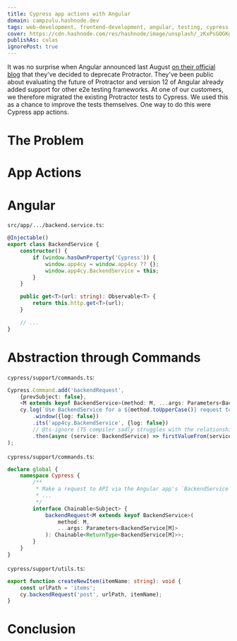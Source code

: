 ```yaml
---
title: Cypress app actions with Angular
domain: campzulu.hashnode.dev
tags: web-development, frontend-development, angular, testing, cypress
cover: https://cdn.hashnode.com/res/hashnode/image/unsplash/_zKxPsGOGKg/upload/v1666550567525/TYz2JBy-V.jpeg?w=1600&h=840&fit=crop&crop=entropy&auto=compress,format&format=webp
publishAs: culas
ignorePost: true
---
```


It was no surprise when Angular announced last August [on their official blog](https://blog.angular.io/the-state-of-end-to-end-testing-with-angular-d175f751cb9c) that they've decided to deprecate Protractor.
They've been public about evaluating the future of Protractor and version 12 of Angular already added support for other e2e testing frameworks.
At one of our customers, we therefore migrated the existing Protractor tests to Cypress.
We used this as a chance to improve the tests themselves.
One way to do this were Cypress app actions.

# The Problem

<!--
    - repeating actions going through ui 
    - slow, brittle, many requests
    - due to structure of application and general testing strategy
    - different ports/apps, CORS handling
-->

# App Actions

<!--
    - link to Cypress best practices about app actions
    - explanation of purpose and functionality
-->

# Angular

<!--
    - how to setup in Angular
    - different ways
    - "backendService" example
-->

`src/app/.../backend.service.ts`:
```typescript
@Injectable()
export class BackendService {
    constructor() {
        if (window.hasOwnProperty('Cypress')) {
            window.app4cy = window.app4cy ?? {};
            window.app4cy.BackendService = this;
        }
    }

    public get<T>(url: string): Observable<T> {
        return this.http.get<T>(url);
    }

    // ...
}
```

# Abstraction through Commands

<!--
    - add Command and Utils function
    - reasoning
-->

`cypress/support/commands.ts`:
```typescript
Cypress.Command.add('backendRequest',
    {prevSubject: false},
    <M extends keyof BackendService>(method: M, ...args: Parameters<BackendService[M]>) =>
    cy.log(`Use BackendService for a ${method.toUpperCase()} request to '${args[0]}'`)
        .window({log: false})
        .its('app4cy.BackendService', {log: false})
        // @ts-ignore (TS compiler sadly struggles with the relationship between "method" and "args")
        .then(async (service: BackendService) => firstValueFrom(service[method](..args)))
);
```

`cypress/support/commands.ts`:
```typescript
declare global {
    namespace Cypress {
        /**
         * Make a request to API via the Angular app's `BackendService`.
         * ...
         */
        interface Chainable<Subject> {
            backendRequest<M extends keyof BackendService>(
                method: M,
                ...args: Parameters<BackendService[M]>
            ): Chainable<ReturnType<BackendService[M]>>;
        }
    }
}
```

`cypress/support/utils.ts`:
```typescript
export function createNewItem(itemName: string): void {
    const urlPath = 'items';
    cy.backendRequest('post', urlPath, itemName);
}
```

# Conclusion